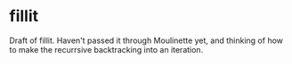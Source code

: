 # fillit

Draft of fillit. Haven't passed it through Moulinette yet, and thinking of how to make the recurrsive backtracking into an iteration.
